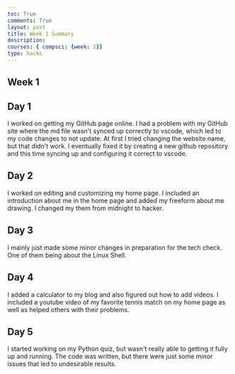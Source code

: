 ```yaml
---
toc: True
comments: True
layout: post
title: Week 1 Summary
description:
courses: { compsci: {week: 2}}
type: hacks
---
```


## Week 1

## Day 1 
I worked on getting my GitHub page online. I had a problem with my GitHub site where the md file wasn't synced up correctly to vscode, which led to my code changes to not update. At first I tried changing the website name, but that didn't work. I eventually fixed it by creating a new github repository and this time syncing up and configuring it correct to vscode. 

## Day 2
I worked on editing and customizing my home page. I included an introduction about me in the home page and added my freeform about me drawing. I changed my them from midnight to hacker.

## Day 3
I mainly just made some minor changes in preparation for the tech check. One of them being about the Linux Shell.

## Day 4
I added a calculator to my blog and also figured out how to add videos. I included a youtube video of my favorite tennis match on my home page as well as helped others with their problems.

## Day 5
I started working on my Python quiz, but wasn't really able to getting it fully up and running. The code was written, but there were just some minor issues that led to undesirable results. 